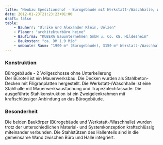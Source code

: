 ```yaml
---
title: "Neubau Speditionshof - Bürogebäude mit Werkstatt-/Waschhalle, Auf dem Kessellande 10, 30900 Wedemark/Bissendorf"
date: 2012-01-23T21:23:23+01:00
draft: false
table:
    - Bauherr: "Ulrike und Alexander Klein, Uelzen"
    - Planer: "architekturbüro heine"
    - Baufirma:	"KUBERA Bauunternehmen GmbH u. Co. KG, Hildesheim"
    - Baukosten: "ca. DM 1.9 Mio"
    - umbauter Raum: "1900 m³ (Bürogebäude), 3150 m³ Werstatt-/Waschhalle"
---
```


### Konstruktion
Bürogebäude - 2 Vollgeschosse ohne Unterkellerung  
Der Büroteil ist ein Mauerwerksbau. Die Decken wurden als Stahlbeton-Decken mit Filigranplatten hergestellt.
Die Werkstatt-/Waschhalle ist eine Stahlhalle mit Mauerwerksausfachung und Trapezblechfassade. Die ausgeführte Stahlkonstruktion ist ein Zweigelenkrahmen mit kraftschlüssiger Anbindung an das Bürogebäude.

### Besonderheit
Die beiden Baukörper (Bürogebäude und Werkstatt-/Waschhalle) wurden trotz der unterschiedlichen Material- und Systemkonzeption kraftschlüssig miteinander verbunden. Die Stahlstützen des Hallenteils sind in die gemeinsame Wand zwischen Büro und Halle integriert.